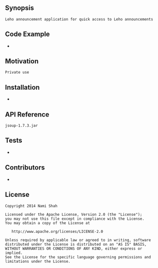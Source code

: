 ## Synopsis

    Leho announcement application for quick access to Leho announcements

## Code Example

-

## Motivation

    Private use

## Installation

-

## API Reference

    jsoup-1.7.3.jar

## Tests

-

## Contributors

-

## License

    Copyright 2014 Nami Shah
    
    Licensed under the Apache License, Version 2.0 (the "License");
    you may not use this file except in compliance with the License.
    You may obtain a copy of the License at
    
       http://www.apache.org/licenses/LICENSE-2.0
    
    Unless required by applicable law or agreed to in writing, software
    distributed under the License is distributed on an "AS IS" BASIS,
    WITHOUT WARRANTIES OR CONDITIONS OF ANY KIND, either express or implied.
    See the License for the specific language governing permissions and
    limitations under the License.
